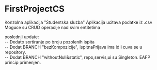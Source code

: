 # FirstProjectCS


Konzolna aplikacija "Studentska sluzba"
Aplikacija ucitava podatke iz .csv 
Moguce su CRUD operacije nad svim entitetima

poslednji update: </br> 
-- Dodato sortiranje po broju pozolenih ispita</br>
-- Dodat BRANCH "bezKompozicije", IspitnaPrijava ima id i cuva se u repository.</br>
-- Dodat BRANCH "withoutNull&static", repo,servis,ui su Singleton. EAFP princip primenjen.


